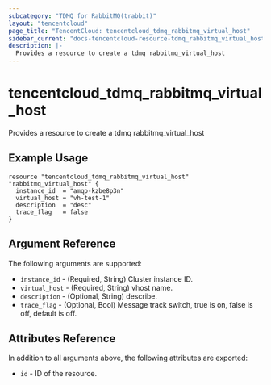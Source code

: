 ```yaml
---
subcategory: "TDMQ for RabbitMQ(trabbit)"
layout: "tencentcloud"
page_title: "TencentCloud: tencentcloud_tdmq_rabbitmq_virtual_host"
sidebar_current: "docs-tencentcloud-resource-tdmq_rabbitmq_virtual_host"
description: |-
  Provides a resource to create a tdmq rabbitmq_virtual_host
---
```


# tencentcloud_tdmq_rabbitmq_virtual_host

Provides a resource to create a tdmq rabbitmq_virtual_host

## Example Usage

```hcl
resource "tencentcloud_tdmq_rabbitmq_virtual_host" "rabbitmq_virtual_host" {
  instance_id  = "amqp-kzbe8p3n"
  virtual_host = "vh-test-1"
  description  = "desc"
  trace_flag   = false
}
```

## Argument Reference

The following arguments are supported:

* `instance_id` - (Required, String) Cluster instance ID.
* `virtual_host` - (Required, String) vhost name.
* `description` - (Optional, String) describe.
* `trace_flag` - (Optional, Bool) Message track switch, true is on, false is off, default is off.

## Attributes Reference

In addition to all arguments above, the following attributes are exported:

* `id` - ID of the resource.



